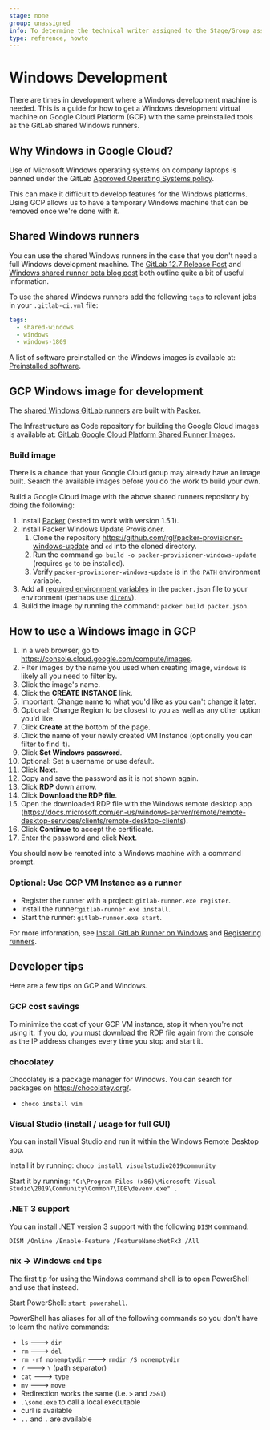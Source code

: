 ```yaml
---
stage: none
group: unassigned
info: To determine the technical writer assigned to the Stage/Group associated with this page, see https://about.gitlab.com/handbook/engineering/ux/technical-writing/#assignments
type: reference, howto
---
```


# Windows Development

There are times in development where a Windows development machine is needed.
This is a guide for how to get a Windows development virtual machine on Google Cloud Platform
(GCP) with the same preinstalled tools as the GitLab shared Windows runners.

## Why Windows in Google Cloud?

Use of Microsoft Windows operating systems on company laptops is banned under the GitLab [Approved Operating Systems policy](https://about.gitlab.com/handbook/security/approved_os.html#windows).

This can make it difficult to develop features for the Windows platforms. Using GCP allows us to have a temporary Windows machine that can be removed once we're done with it.

## Shared Windows runners

You can use the shared Windows runners in the case that you don't need a full Windows development machine.
The [GitLab 12.7 Release Post](https://about.gitlab.com/releases/2020/01/22/gitlab-12-7-released/#windows-shared-runners-on-gitlabcom-beta)
and [Windows shared runner beta blog post](https://about.gitlab.com/blog/2020/01/21/windows-shared-runner-beta/#getting-started) both
outline quite a bit of useful information.

To use the shared Windows runners add the following `tags` to relevant jobs in your `.gitlab-ci.yml` file:

```yaml
tags:
  - shared-windows
  - windows
  - windows-1809
```

A list of software preinstalled on the Windows images is available at: [Preinstalled software](https://gitlab.com/gitlab-org/ci-cd/shared-runners/images/gcp/windows-containers/blob/master/cookbooks/preinstalled-software/README.md).

## GCP Windows image for development

The [shared Windows GitLab
runners](https://about.gitlab.com/releases/2020/01/22/gitlab-12-7-released/#windows-shared-runners-on-gitlabcom-beta)
are built with [Packer](https://www.packer.io/).

The Infrastructure as Code repository for building the Google Cloud images is available at:
[GitLab Google Cloud Platform Shared Runner Images](https://gitlab.com/gitlab-org/ci-cd/shared-runners/images/gcp/windows-containers).

### Build image

There is a chance that your Google Cloud group may already have an image
built. Search the available images before you do the work to build your
own.

Build a Google Cloud image with the above shared runners repository by doing the following:

1. Install [Packer](https://www.packer.io/) (tested to work with version 1.5.1).
1. Install Packer Windows Update Provisioner.
   1. Clone the repository <https://github.com/rgl/packer-provisioner-windows-update> and `cd` into the cloned directory.
   1. Run the command `go build -o packer-provisioner-windows-update` (requires `go` to be installed).
   1. Verify `packer-provisioner-windows-update` is in the `PATH` environment variable.
1. Add all [required environment variables](https://gitlab.com/gitlab-org/ci-cd/shared-runners/images/gcp/windows-containers/-/blob/master/packer.json#L2-10)
   in the `packer.json` file to your environment (perhaps use [`direnv`](https://direnv.net/)).
1. Build the image by running the command: `packer build packer.json`.

## How to use a Windows image in GCP

1. In a web browser, go to <https://console.cloud.google.com/compute/images>.
1. Filter images by the name you used when creating image, `windows` is likely all you need to filter by.
1. Click the image's name.
1. Click the **CREATE INSTANCE** link.
1. Important: Change name to what you'd like as you can't change it later.
1. Optional: Change Region to be closest to you as well as any other option you'd like.
1. Click **Create** at the bottom of the page.
1. Click the name of your newly created VM Instance (optionally you can filter to find it).
1. Click **Set Windows password**.
1. Optional: Set a username or use default.
1. Click **Next**.
1. Copy and save the password as it is not shown again.
1. Click **RDP** down arrow.
1. Click **Download the RDP file**.
1. Open the downloaded RDP file with the Windows remote desktop app (<https://docs.microsoft.com/en-us/windows-server/remote/remote-desktop-services/clients/remote-desktop-clients>).
1. Click **Continue** to accept the certificate.
1. Enter the password and click **Next**.

You should now be remoted into a Windows machine with a command prompt.

### Optional: Use GCP VM Instance as a runner

- Register the runner with a project: `gitlab-runner.exe register`.
- Install the runner:`gitlab-runner.exe install`.
- Start the runner: `gitlab-runner.exe start`.

For more information, see [Install GitLab Runner on Windows](https://docs.gitlab.com/runner/install/windows.html)
and [Registering runners](https://docs.gitlab.com/runner/register/index.html).

## Developer tips

Here are a few tips on GCP and Windows.

### GCP cost savings

To minimize the cost of your GCP VM instance, stop it when you're not using it.
If you do, you must download the RDP file again from the console as the IP
address changes every time you stop and start it.

### chocolatey

Chocolatey is a package manager for Windows. You can search for packages on <https://chocolatey.org/>.

- `choco install vim`

### Visual Studio (install / usage for full GUI)

You can install Visual Studio and run it within the Windows Remote Desktop app.

Install it by running: `choco install visualstudio2019community`

Start it by running: `"C:\Program Files (x86)\Microsoft Visual Studio\2019\Community\Common7\IDE\devenv.exe" .`

### .NET 3 support

You can install .NET version 3 support with the following `DISM` command:

`DISM /Online /Enable-Feature /FeatureName:NetFx3 /All`

### nix -> Windows `cmd` tips

The first tip for using the Windows command shell is to open PowerShell and use that instead.

Start PowerShell: `start powershell`.

PowerShell has aliases for all of the following commands so you don't have to learn the native commands:

- `ls` ---> `dir`
- `rm` ---> `del`
- `rm -rf nonemptydir` ---> `rmdir /S nonemptydir`
- `/` ---> `\` (path separator)
- `cat` ---> `type`
- `mv` ---> `move`
- Redirection works the same (i.e. `>` and `2>&1`)
- `.\some.exe` to call a local executable
- curl is available
- `..` and `.` are available
